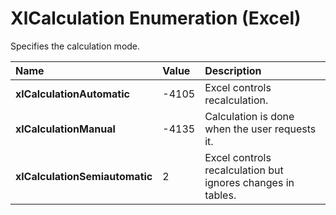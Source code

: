 
# XlCalculation Enumeration (Excel)

Specifies the calculation mode.



|**Name**|**Value**|**Description**|
|:-----|:-----|:-----|
|**xlCalculationAutomatic**|-4105|Excel controls recalculation.|
|**xlCalculationManual**|-4135|Calculation is done when the user requests it.|
|**xlCalculationSemiautomatic**|2|Excel controls recalculation but ignores changes in tables.|
